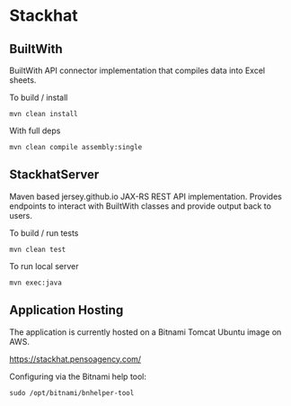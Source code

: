 # Stackhat

## BuiltWith

BuiltWith API connector implementation that compiles data into Excel sheets.

To build / install

`mvn clean install`

With full deps

`mvn clean compile assembly:single`

## StackhatServer

Maven based jersey.github.io JAX-RS REST API implementation.
Provides endpoints to interact with BuiltWith classes and provide output back to users.

To build / run tests

`mvn clean test`

To run local server

`mvn exec:java`

## Application Hosting

The application is currently hosted on a Bitnami Tomcat Ubuntu image on AWS.

https://stackhat.pensoagency.com/

Configuring via the Bitnami help tool:

`sudo /opt/bitnami/bnhelper-tool`